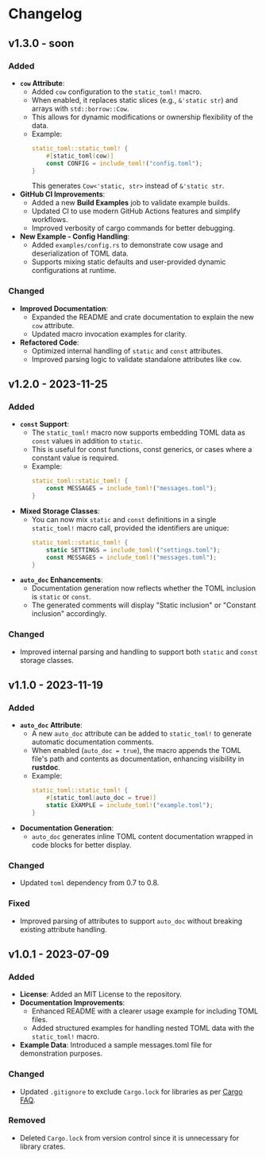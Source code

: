 # Changelog

## v1.3.0 - soon

### Added

- **`cow` Attribute**:
  - Added `cow` configuration to the `static_toml!` macro.
  - When enabled, it replaces static slices (e.g., `&'static str`) and arrays 
    with `std::borrow::Cow`.
  - This allows for dynamic modifications or ownership flexibility of the data.
  - Example:
    ```rust
    static_toml::static_toml! {
        #[static_toml(cow)]
        const CONFIG = include_toml!("config.toml");
    }
    ```
    This generates `Cow<'static, str>` instead of `&'static str`.
- **GitHub CI Improvements**:
  - Added a new **Build Examples** job to validate example builds.
  - Updated CI to use modern GitHub Actions features and simplify workflows.
  - Improved verbosity of cargo commands for better debugging.
- **New Example - Config Handling**:
  - Added `examples/config.rs` to demonstrate cow usage and deserialization of 
    TOML data.
  - Supports mixing static defaults and user-provided dynamic configurations at 
    runtime.

### Changed

- **Improved Documentation**:
  - Expanded the README and crate documentation to explain the new `cow` 
    attribute.
  - Updated macro invocation examples for clarity.
- **Refactored Code**:
  - Optimized internal handling of `static` and `const` attributes.
  - Improved parsing logic to validate standalone attributes like `cow`.

## v1.2.0 - 2023-11-25

### Added
- **`const` Support**:
  - The `static_toml!` macro now supports embedding TOML data as `const` 
    values in addition to `static`.
  - This is useful for const functions, const generics, or cases where a 
    constant value is required.
  - Example:
    ```rust
    static_toml::static_toml! {
        const MESSAGES = include_toml!("messages.toml");
    }
    ```
- **Mixed Storage Classes**:
  - You can now mix `static` and `const` definitions in a single `static_toml!` 
    macro call, provided the identifiers are unique:
    ```rust
    static_toml::static_toml! {
        static SETTINGS = include_toml!("settings.toml");
        const MESSAGES = include_toml!("messages.toml");
    }
    ```
- **`auto_doc` Enhancements**:
  - Documentation generation now reflects whether the TOML inclusion is 
    `static` or `const`.
  - The generated comments will display "Static inclusion" or "Constant inclusion" accordingly.

### Changed

- Improved internal parsing and handling to support both `static` and `const`
  storage classes.

## v1.1.0 - 2023-11-19

### Added

- **`auto_doc` Attribute**:
  - A new `auto_doc` attribute can be added to `static_toml!` to generate 
    automatic documentation comments.
  - When enabled (`auto_doc = true`), the macro appends the TOML file's path
    and contents as documentation, enhancing visibility in **rustdoc**.
  - Example:
    ```rust
    static_toml::static_toml! {
        #[static_toml(auto_doc = true)]
        static EXAMPLE = include_toml!("example.toml");
    }
    ```
- **Documentation Generation**:
  - `auto_doc` generates inline TOML content documentation wrapped in code 
    blocks for better display.

### Changed

- Updated `toml` dependency from 0.7 to 0.8.

### Fixed

- Improved parsing of attributes to support `auto_doc` without breaking 
  existing attribute handling.

## v1.0.1 - 2023-07-09

### Added

- **License**: Added an MIT License to the repository.
- **Documentation Improvements**:
  - Enhanced README with a clearer usage example for including TOML files.
  - Added structured examples for handling nested TOML data with the 
    `static_toml!` macro.
- **Example Data**: Introduced a sample messages.toml file for demonstration purposes.

### Changed

- Updated `.gitignore` to exclude `Cargo.lock` for libraries as per 
[Cargo FAQ](https://doc.rust-lang.org/cargo/faq.html#why-have-cargolock-in-version-control).

### Removed

- Deleted `Cargo.lock` from version control since it is unnecessary for library 
  crates.
